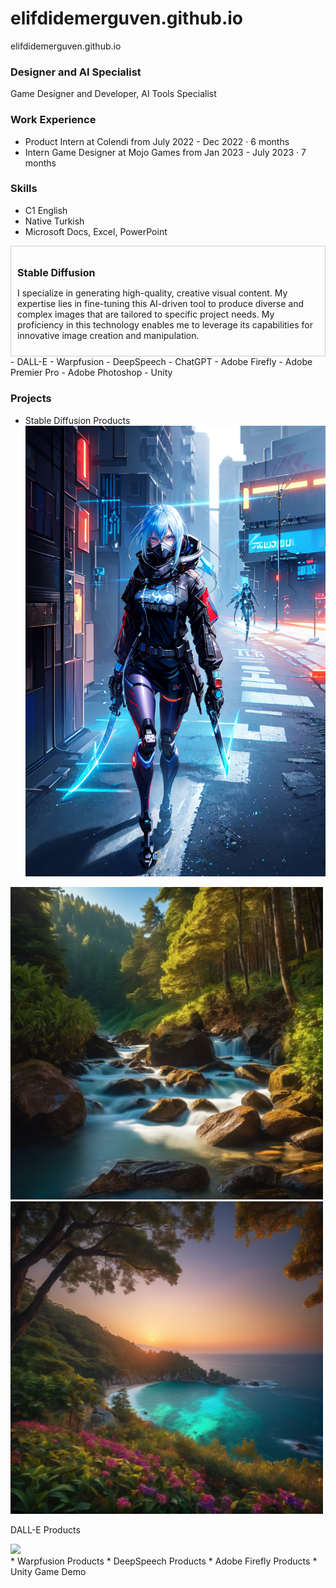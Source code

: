 # elifdidemerguven.github.io
elifdidemerguven.github.io 

### Designer and AI Specialist 
Game Designer and Developer, AI Tools Specialist

### Work Experience 
- Product Intern at Colendi
from July 2022 - Dec 2022 · 6 months
- Intern Game Designer at Mojo Games
from Jan 2023 - July 2023 · 7 months

### Skills
- C1 English
- Native Turkish
- Microsoft Docs, Excel, PowerPoint
<div style="border: 1px solid #ccc; padding: 10px; margin-top: 10px;">
  <h1 style="font-size: 16px;">Stable Diffusion</h1>
  <p>I specialize in generating high-quality, creative visual content. My expertise lies in fine-tuning this AI-driven tool to produce diverse and complex images that are tailored to specific project needs. My proficiency in this technology enables me to leverage its capabilities for innovative image creation and manipulation.</p>
</div>
- DALL-E
- Warpfusion
- DeepSpeech
- ChatGPT
- Adobe Firefly
- Adobe Premier Pro
- Adobe Photoshop
- Unity

### Projects 
* Stable Diffusion Products
  <div>
  <img src='assets/00016-4236491419.png' width='500'>
</div>
<div>
  <img src='assets/00004-342733197.png' width='500'>
</div>
<div>
  <img src='assets/00010-2598457077.png' width='500'>
</div>

DALL-E Products
<div>
  <img src='assets/DALL·E 2023-11-13 13.03.00 - Create a professional-looking advertisement for an online second-hand item seller website suitable for use on Google and YouTube. The design should be.png' width='500'>
</div>
* Warpfusion Products
* DeepSpeech Products
* Adobe Firefly Products
* Unity Game Demo
